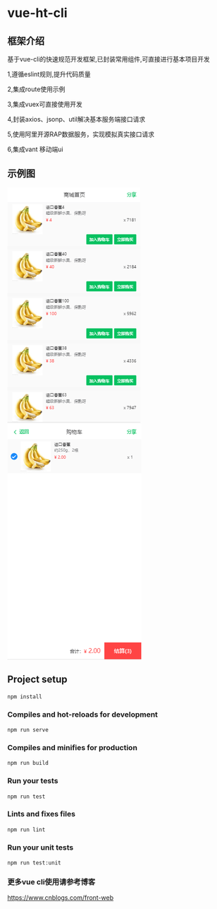 # vue-ht-cli
## 框架介绍
基于vue-cli的快速规范开发框架,已封装常用组件,可直接进行基本项目开发

1,遵循eslint规则,提升代码质量

2,集成route使用示例

3,集成vuex可直接使用开发

4,封装axios、jsonp、util解决基本服务端接口请求

5,使用阿里开源RAP数据服务，实现模拟真实接口请求

6,集成vant 移动端ui

## 示例图

![image](https://github.com/kingfront/vue-ht-cli/blob/master/img/demo1.png)
![image](https://github.com/kingfront/vue-ht-cli/blob/master/img/demo2.png)
## Project setup
```
npm install
```

### Compiles and hot-reloads for development
```
npm run serve
```

### Compiles and minifies for production
```
npm run build
```

### Run your tests
```
npm run test
```

### Lints and fixes files
```
npm run lint
```

### Run your unit tests
```
npm run test:unit
```

### 更多vue cli使用请参考博客
https://www.cnblogs.com/front-web
